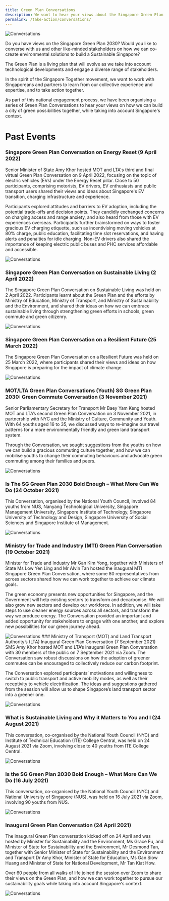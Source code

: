 ```yaml
---
title: Green Plan Conversations
description: We want to hear your views about the Singapore Green Plan. Let us co-create our future together
permalink: /take-action/conversations/
---
```


<img src="/images/greenplan-conversations.png" alt="Conversations"> 

Do you have views on the Singapore Green Plan 2030? Would you like to converse with us and other like-minded stakeholders on how we can co-create environmental solutions to build a Sustainable Singapore?

The Green Plan is a living plan that will evolve as we take into account technological developments and engage a diverse range of stakeholders.

In the spirit of the Singapore Together movement, we want to work with Singaporeans and partners to learn from our collective experience and expertise, and to take action together.

As part of this national engagement process, we have been organising a series of Green Plan Conversations to hear your views on how we can build a city of green possibilities together, while taking into account Singapore's context.

# Past Events

### Singapore Green Plan Conversation on Energy Reset (9 April 2022)
Senior Minister of State Amy Khor hosted MOT and LTA's third and final virtual Green Plan Conversation on 9 April 2022, focusing on the topic of electric vehicles (EVs) under the Energy Reset pillar. Close to 50 participants, comprising motorists, EV drivers, EV enthusiasts and public transport users shared their views and ideas about Singapore's EV transition, charging infrastructure and experience.

Participants explored attitudes and barriers to EV adoption, including the potential trade-offs and decision points. They candidly exchanged concerns on charging access and range anxiety, and also heard from those with EV experiences overseas. Participants further brainstormed on ways to foster gracious EV charging etiquette, such as incentivising moving vehicles at 80% charge, public education, facilitating time slot reservations, and having alerts and penalties for idle charging. Non-EV drivers also shared the importance of keeping electric public buses and PHC services affordable and accessible.

<img src="/images/conversations-energy-reset.jpg" alt="Conversations">

### Singapore Green Plan Conversation on Sustainable Living (2 April 2022)
The Singapore Green Plan Conversation on Sustainable Living was held on 2 April 2022. Participants learnt about the Green Plan and the efforts by Ministry of Education, Ministry of Transport, and Ministry of Sustainability and the Environment, and shared their ideas on how we can embrace sustainable living through strengthening green efforts in schools, green commute and green citizenry.

<img src="/images/conversations-sus-living.jpg" alt="Conversations"> 


### Singapore Green Plan Conversation on a Resilient Future (25 March 2022)
The Singapore Green Plan Conversation on a Resilient Future was held on 25 March 2022, where participants shared their views and ideas on how Singapore is preparing for the impact of climate change.

<img src="/images/conversations-resilient-future.png" alt="Conversations">

### MOT/LTA Green Plan Conversations (Youth) SG Green Plan 2030: Green Commute Conversation (3 November 2021)
Senior Parliamentary Secretary for Transport Mr Baey Yam Keng hosted MOT and LTA’s second Green Plan Conversation on 3 November 2021, in partnership with NYC and the Ministry of Culture, Community and Youth. With 64 youths aged 16 to 35, we discussed ways to re-imagine our travel patterns for a more environmentally friendly and green land transport system.

Through the Conversation, we sought suggestions from the youths on how we can build a gracious commuting culture together, and how we can mobilise youths to change their commuting behaviours and advocate green commuting among their families and peers.

<img src="/images/conversations-green-commute2.jpg" alt="Conversations"> 

### Is The SG Green Plan 2030 Bold Enough – What More Can We Do (24 October 2021)
This Conversation, organised by the National Youth Council, involved 84 youths from NUS, Nanyang Technological University, Singapore Management University, Singapore Institute of Technology, Singapore University of Technology and Design, Singapore University of Social Sciences and Singapore Institute of Management.

<img src="/images/conversations-what-more-youths.jpg" alt="Conversations">

### Ministry for Trade and Industry (MTI) Green Plan Conversation (19 October 2021)
Minister for Trade and Industry Mr Gan Kim Yong, together with Ministers of State Ms Low Yen Ling and Mr Alvin Tan hosted the inaugural MTI Singapore Green Plan Conversation, where some 80 representatives from across sectors shared how we can work together to achieve our climate goals.

The green economy presents new opportunities for Singapore, and the Government will help existing sectors to transform and decarbonise. We will also grow new sectors and develop our workforce. In addition, we will take steps to use cleaner energy sources across all sectors, and transform the way we produce energy.  The Conversation provided an important and added opportunity for stakeholders to engage with one another, and explore new possibilities for our green journey ahead.

<img src="/images/conversations-green-economy.jpg" alt="Conversations"> 
### Ministry of Transport (MOT) and Land Transport Authority’s (LTA) Inaugural Green Plan Conversation (7 September 2021)
SMS Amy Khor hosted MOT and LTA’s inaugural Green Plan Conversation with 30 members of the public on 7 September 2021 via Zoom. The Conversation saw robust discussions on how the adoption of greener commutes can be encouraged to collectively reduce our carbon footprint.

The Conversation explored participants’ motivations and willingness to switch to public transport and active mobility modes, as well as their receptivity to vehicle electrification. The ideas and suggestions gathered from the session will allow us to shape Singapore’s land transport sector into a greener one.

<img src="/images/conversations-mot.jpg" alt="Conversations"> 

### What is Sustainable Living and Why it Matters to You and I (24 August 2021)
This conversation, co-organised by the National Youth Council (NYC) and Institute of Technical Education (ITE) College Central, was held on 24 August 2021 via Zoom, involving close to 40 youths from ITE College Central.

<img src="/images/conversations-nycite.jpg" alt="Conversations"> 

### Is the SG Green Plan 2030 Bold Enough – What More Can We Do (16 July 2021)
This conversation, co-organised by the National Youth Council (NYC) and National University of Singapore (NUS), was held on 16 July 2021 via Zoom, involving 90 youths from NUS.

<img src="/images/conversations-nycbold.png" alt="Conversations"> 

### Inaugural Green Plan Conversation (24 April 2021)

The inaugural Green Plan conversation kicked off on 24 April and was hosted by Minister for Sustainability and the Environment, Ms Grace Fu, and Minister of State for Sustainability and the Environment, Mr Desmond Tan, together with Senior Minister of State for Sustainability and the Environment and Transport Dr Amy Khor, Minister of State for Education, Ms Gan Siow Huang and Minister of State for National Development, Mr Tan Kiat How.

Over 60 people from all walks of life joined the session over Zoom to share their views on the Green Plan, and how we can work together to pursue our sustainability goals while taking into account Singapore's context.

<img src="/images/onversations-inaugural.jpg" alt="Conversations"> 

